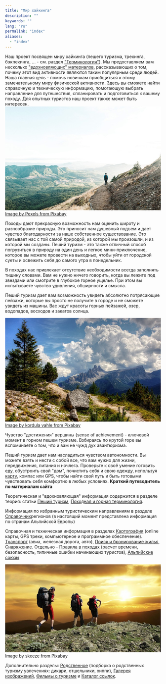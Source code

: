 ```yaml
---
title: "Мир хайкинга"
description: ""
keywords: ""
lang: "ru"
permalink: "index"
aliases:
  - "index"
---
```



Наш проект посвящен миру хайкинга (пешего туризма, трекинга, бэкпекинга, ... - см. раздел ["Терминология"](terms)). Мы предоставляем вам несколько ["вдохновляющих" материалов](hiking), рассказывающих о том, почему этот вид активности являются таким популярным среди людей. Наша главная цель - помочь новичкам приобщиться к этому замечательному миру физической активности. Здесь вы сможете найти справочную и техническую информацию, помогающую выбрать направление для путешествия, спланировать и подготовиться к вашему походу. Для опытных туристов наш проект также может быть интересен.  
[![](../images/pixabay/adventure-1851262_640.jpg)](../images/pixabay/adventure-1851262_1280.jpg) [Image by Pexels from Pixabay](https://pixabay.com/photos/adventure-hike-hill-landscape-1851262/)

Походы дают прекрасную возможность нам оценить широту и разнообразие природы. Это приносит нам душевный подъем и дает чувство благодарности за наше собственноe существование. Это связывает нас с той самой природой, из которой мы произошли, и из которой мы созданы. Пеший туризм - это также отличный способ погрузиться в природу на один день и легкое мини-приключение, которое вы можете провести на выходных, чтобы уйти от городской суеты и освежить себя до самого утра в понедельник.

В походах нас привлекает отсутствие необходимости всегда заполнять тишину словами. Вам не нужно ничего говорить, когда вы лежите под звездами или смотрите в глубокое горное ущелье. При этом вы испытываете чувство удивления, обширности и смысла.

Пеший туризм дает вам возможность увидеть абсолютно потрясающие пейзажи, которые вы просто не получите в городе и не сможете увидеть из машины. Вас ждут красоты горных пейзажей, озер, водопадов, восходов и закатов солнца.

[![](../images/pixabay/croda-da-lago-3573170_640.jpg)](../images/pixabay/croda-da-lago-3573170_1280.jpg) [Image by kordula vahle from Pixabay](https://pixabay.com/photos/croda-da-lago-dolomites-italy-3573170/)

Чувство "достижения" вершины (sense of achievement) - ключевой момент в горном пешем туризме. Взбираясь по крутой горе вы вспоминаете о том, что и вам не чужд дух авантюризма.

Пеший туризм дает нам насладиться чувством автономности. Вы можете взять и нести с собой все, что вам нужно для жизни, передвижения, питания и ночлега. Проверьте к своё умение готовить еду, обустроить свой "дом", почистить себя и свою одежду, используя [карту](maps), компас или GPS, чтобы найти свой путь и быть готовыми чувствовать себя комфортно в любых условиях.
**Краткий путеводитель по материалам сайта**

Теоретическая и "вдохновляющая" информация содержится в разделе теория: статьи [Пеший туризм](hiking), [Походная и горная терминология](terms).

Информация по избранным туристическим направлениям в разделе [Справочник](places/list)регионов (в настоящий момент представлена информация по странам Альпийской Европы)

Справочная и техническая информация в разделах [Картография](maps) (online карты, GPS треки, компьютерное и программное обеспечение). [Транспорт](trafic) (авиа, железная дорога, авто), [Поиск и бронирование жилья](booking), [Снаряжение](equipment). Отдельно - [Правила в походах](rules) (расчет времени, безопасность, типичные ошибки начинающих туристов), [Альпийские союзы](alpenverein)

[![](../images/pixabay/hikers-1147796_640.jpg)](../images/pixabay/hikers-1147796_1280.jpg) [Image by skeeze from Pixabay](https://pixabay.com/photos/hikers-mountain-sunset-hiking-1147796/)

Дополнительно разделы: [Родственное](around) (подборка о родственных туризму увлечениях: дикари, отшельники, хиппи), [Галерея изображений](gallery/gallery), [Фильмы о туризме](media/list) и [Каталог ссылок](links).
